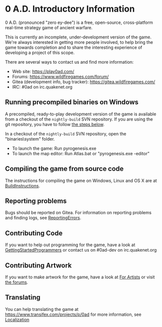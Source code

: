 # 0 A.D. Introductory Information

0 A.D. (pronounced "zero ey-dee") is a free, open-source, cross-platform
real-time strategy game of ancient warfare.

This is currently an incomplete, under-development version of the game.
We're always interested in getting more people involved, to help bring the game
towards completion and to share the interesting experience of developing a
project of this scope.

There are several ways to contact us and find more information:

- Web site: https://play0ad.com/
- Forums: https://www.wildfiregames.com/forum/
- Gitea (development info, bug tracker): https://gitea.wildfiregames.com/
- IRC: #0ad on irc.quakenet.org


## Running precompiled binaries on Windows

A precompiled, ready-to-play development version of the game is available from
a checkout of the `nightly-build` SVN repository. If you are using the git
repository, you have to follow [the steps below](#compiling-the-game-from-source-code).

In a checkout of the `nightly-build` SVN repository, open the "binaries\system" folder.

- To launch the game: Run pyrogenesis.exe
- To launch the map editor: Run Atlas.bat or "pyrogenesis.exe -editor"


## Compiling the game from source code

The instructions for compiling the game on Windows, Linux and OS X are at
[BuildInstructions](https://gitea.wildfiregames.com/0ad/0ad/wiki/BuildInstructions).


## Reporting problems

Bugs should be reported on Gitea. For information on reporting problems
and finding logs, see [ReportingErrors](https://gitea.wildfiregames.com/0ad/0ad/wiki/ReportingErrors).


## Contributing Code

If you want to help out programming for the game, have a look at
[GettingStartedProgrammers](https://gitea.wildfiregames.com/0ad/0ad/wiki/GettingStartedProgrammers)
or contact us on #0ad-dev on irc.quakenet.org


## Contributing Artwork

If you want to make artwork for the game, have a look at
[For Artists](https://gitea.wildfiregames.com/0ad/0ad/wiki#for-artists)
or visit [the forums](https://www.wildfiregames.com/forum).


## Translating

You can help translating the game at https://www.transifex.com/projects/p/0ad
for more information, see [Localization](https://gitea.wildfiregames.com/0ad/0ad/wiki/Localization)

